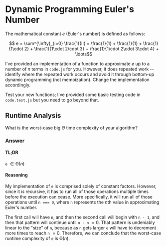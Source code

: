 # Dynamic Programming Euler's Number

The mathematical constant $e$ (Euler's number) is defined as follows:

$$ e = \sum^{\infty}_{i=0} \frac{1}{i!} = \frac{1}{1} + \frac{1}{1} +
\frac{1}{1\cdot 2} + \frac{1}{1\cdot 2\cdot 3} + \frac{1}{1\cdot 2\cdot 3\cdot
4} + \ldots$$

I've provided an implementation of a function to approximate $e$ up to a number of $n$ terms in `code.js` for you. However, it does repeated work -- identify where the repeated work occurs and avoid it through bottom-up dynamic programming (not memoization). Change the implementation accordingly.

Test your new functions; I've provided some basic testing code in `code.test.js` but you need to go beyond that.

## Runtime Analysis

What is the worst-case big $\Theta$ time complexity of your algorithm?

### Answer

#### TL;DR

`e` $\in \mathrm{\Theta}(n)$

#### Reasoning

My implementation of `e` is comprised solely of constant factors. However, since it *is* recursive, it has to run all of those operations multiple times before the execution can cease. More specifically, it will run all of those operations until `n === 0`, where `n` represents the $n\text{th}$ value in approximating Euler's number.

The first call will have `n`, and then the second call will begin with `n - 1`, and then that pattern will continue until `n - n` $= 0$. That pattern is undeniably linear to the "size" of `n`, because as `n` gets larger `e` will have to decrement more times to reach `n` $= 0$. Therefore, we can conclude that the worst-case runtime complexity of `e` is $\mathrm{\Theta}(n)$.
